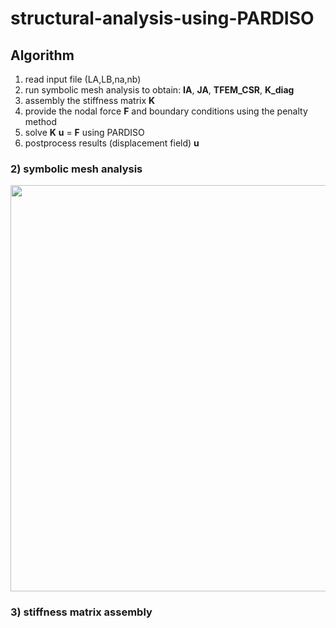 
# structural-analysis-using-PARDISO

## Algorithm
 1) read input file (LA,LB,na,nb)
 2) run symbolic mesh analysis to obtain: **IA**, **JA**, **TFEM_CSR**, **K_diag**
 3) assembly the stiffness matrix **K**
 4) provide the nodal force **F** and boundary conditions using the penalty method
 5) solve **K** **u** = **F** using PARDISO
 6) postprocess results (displacement field) **u**


### 2) symbolic mesh analysis

<p align="center">
    <img src="https://github.com/MikulaJakub/structural-analysis-using-PARDISO/blob/master/Figures/numbering_3D.png" width="650"/>
</p>

### 3) stiffness matrix assembly

